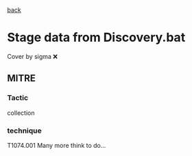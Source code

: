 [back](../index.md)
# Stage data from Discovery.bat
Cover by sigma :x: 
## MITRE
### Tactic
collection
### technique
T1074.001
Many more think to do...